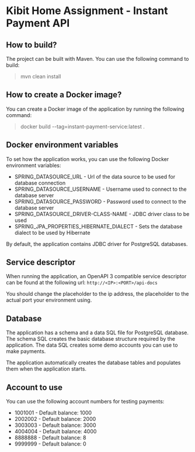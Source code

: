 # Kibit Home Assignment - Instant Payment API

## How to build?
The project can be built with Maven. You can use the following command to build:
>mvn clean install

## How to create a Docker image?
You can create a Docker image of the application by running the following command:
>docker build --tag=instant-payment-service:latest .

## Docker environment variables
To set how the application works, you can use the following Docker environment variables:
- SPRING_DATASOURCE_URL - Url of the data source to be used for database connection
- SPRING_DATASOURCE_USERNAME - Username used to connect to the database server
- SPRING_DATASOURCE_PASSWORD - Password used to connect to the database server
- SPRING_DATASOURCE_DRIVER-CLASS-NAME - JDBC driver class to be used
- SPRING_JPA_PROPERTIES_HIBERNATE_DIALECT - Sets the database dialect to be used by Hibernate

By default, the application contains JDBC driver for PostgreSQL databases.

## Service descriptor
When running the application, an OpenAPI 3 compatible service descriptor can be found at the following url:
`http://<IP>:<PORT>/api-docs`

You should change the <IP> placeholder to the ip address, the <PORT> placeholder to the actual port your environment using.

## Database
The application has a schema and a data SQL file for PostgreSQL database. The schema SQL creates the basic database structure
required by the application. The data SQL creates some demo accounts you can use to make payments.

The application automatically creates the database tables and populates them when the application starts.

## Account to use
You can use the following account numbers for testing payments:
- 1001001 - Default balance: 1000
- 2002002 - Default balance: 2000
- 3003003 - Default balance: 3000
- 4004004 - Default balance: 4000
- 8888888 - Default balance: 8
- 9999999 - Default balance: 0
